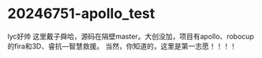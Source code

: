 # 20246751-apollo_test
lyc好帅
这里戴子舜哈，源码在隔壁master。大创没加，项目有apollo、robocup的fira和3D、睿抗—智慧救援。
当然，你知道的，这里是第一志愿！！！！
